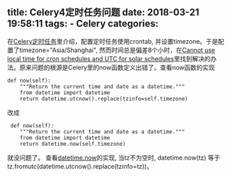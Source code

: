 title: Celery4定时任务问题
date: 2018-03-21 19:58:11
tags:
    - Celery
categories:
---
在[Celery定时任务](http://docs.celeryproject.org/en/latest/userguide/periodic-tasks.html)里介绍，配置定时任务使用crontab, 并设置timezone。于是配置了timezone="Asia/Shanghai", 然而时间总是偏差8个小时，在[Cannot use local time for cron schedules and UTC for solar schedules](https://github.com/celery/django-celery-beat/issues/57#issuecomment-372083445)里找到解决的办法。原来问题的根源是Celery里的now函数定义出错了。查看now函数的实现
```
def now(self):
    """Return the current time and date as a datetime."""
    from datetime import datetime
    return datetime.utcnow().replace(tzinfo=self.timezone)
```
改成
```
 def now(self):
    """Return the current time and date as a datetime."""
    from datetime import datetime
    return datetime.now(self.timezone) 
```
就没问题了。
查看[datetime.now](https://docs.python.org/2/library/datetime.html#datetime.datetime.now)的实现, 当tz不为空时, datetime.now(tz) 等于tz.fromutc(datetime.utcnow().replace(tzinfo=tz))。
